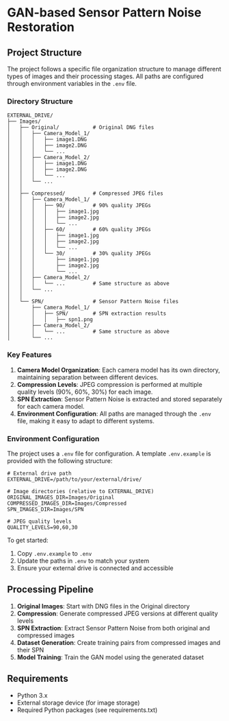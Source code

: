 # GAN-based Sensor Pattern Noise Restoration

## Project Structure

The project follows a specific file organization structure to manage different types of images and their processing stages. All paths are configured through environment variables in the `.env` file.

### Directory Structure

```
EXTERNAL_DRIVE/
├── Images/
│   ├── Original/           # Original DNG files
│   │   ├── Camera_Model_1/
│   │   │   ├── image1.DNG
│   │   │   ├── image2.DNG
│   │   │   └── ...
│   │   ├── Camera_Model_2/
│   │   │   ├── image1.DNG
│   │   │   ├── image2.DNG
│   │   │   └── ...
│   │   └── ...
│   │
│   ├── Compressed/         # Compressed JPEG files
│   │   ├── Camera_Model_1/
│   │   │   ├── 90/         # 90% quality JPEGs
│   │   │   │   ├── image1.jpg
│   │   │   │   ├── image2.jpg
│   │   │   │   └── ...
│   │   │   ├── 60/         # 60% quality JPEGs
│   │   │   │   ├── image1.jpg
│   │   │   │   ├── image2.jpg
│   │   │   │   └── ...
│   │   │   └── 30/         # 30% quality JPEGs
│   │   │       ├── image1.jpg
│   │   │       ├── image2.jpg
│   │   │       └── ...
│   │   ├── Camera_Model_2/
│   │   │   └── ...         # Same structure as above
│   │   └── ...
│   │
│   └── SPN/                # Sensor Pattern Noise files
│       ├── Camera_Model_1/
│       │   ├── SPN/        # SPN extraction results
│       │   │   ├── spn1.png
│       ├── Camera_Model_2/
│       │   └── ...         # Same structure as above
│       └── ...
```

### Key Features

1. **Camera Model Organization**: Each camera model has its own directory, maintaining separation between different devices.
2. **Compression Levels**: JPEG compression is performed at multiple quality levels (90%, 60%, 30%) for each image.
3. **SPN Extraction**: Sensor Pattern Noise is extracted and stored separately for each camera model.
4. **Environment Configuration**: All paths are managed through the `.env` file, making it easy to adapt to different systems.

### Environment Configuration

The project uses a `.env` file for configuration. A template `.env.example` is provided with the following structure:

```env
# External drive path
EXTERNAL_DRIVE=/path/to/your/external/drive/

# Image directories (relative to EXTERNAL_DRIVE)
ORIGINAL_IMAGES_DIR=Images/Original
COMPRESSED_IMAGES_DIR=Images/Compressed
SPN_IMAGES_DIR=Images/SPN

# JPEG quality levels
QUALITY_LEVELS=90,60,30
```

To get started:
1. Copy `.env.example` to `.env`
2. Update the paths in `.env` to match your system
3. Ensure your external drive is connected and accessible

## Processing Pipeline

1. **Original Images**: Start with DNG files in the Original directory
2. **Compression**: Generate compressed JPEG versions at different quality levels
3. **SPN Extraction**: Extract Sensor Pattern Noise from both original and compressed images
4. **Dataset Generation**: Create training pairs from compressed images and their SPN
5. **Model Training**: Train the GAN model using the generated dataset

## Requirements

- Python 3.x
- External storage device (for image storage)
- Required Python packages (see requirements.txt)